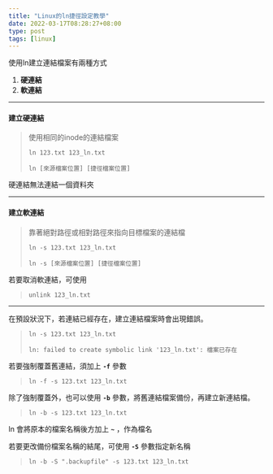 ```yaml
---
title: "Linux的ln捷徑設定教學"
date: 2022-03-17T08:28:27+08:00
type: post
tags: [linux]
---
```


使用ln建立連結檔案有兩種方式

1. **硬連結**
2. **軟連結**

---

#### 建立硬連結
> 使用相同的inode的連結檔案
>
> `ln 123.txt 123_ln.txt`
>
> `ln [來源檔案位置] [捷徑檔案位置]`

硬連結無法連結一個資料夾

---
#### 建立軟連結

>靠著絕對路徑或相對路徑來指向目標檔案的連結檔
>
> `ln -s 123.txt 123_ln.txt`
>
> `ln -s [來源檔案位置] [捷徑檔案位置]`

若要取消軟連結，可使用

> `unlink 123_ln.txt`

---

在預設狀況下，若連結已經存在，建立連結檔案時會出現錯誤。

> `ln -s 123.txt 123_ln.txt`
>
> `ln: failed to create symbolic link '123_ln.txt': 檔案已存在`

若要強制覆蓋舊連結，須加上 **`-f`** 參數

> `ln -f -s 123.txt 123_ln.txt`

除了強制覆蓋外，也可以使用 **`-b`** 參數，將舊連結檔案備份，再建立新連結檔。

> `ln -b -s 123.txt 123_ln.txt`

ln 會將原本的檔案名稱後方加上 **`~`** ，作為檔名

若要更改備份檔案名稱的結尾，可使用 **`-S`** 參數指定新名稱

> `ln -b -S ".backupfile" -s 123.txt 123_ln.txt`
